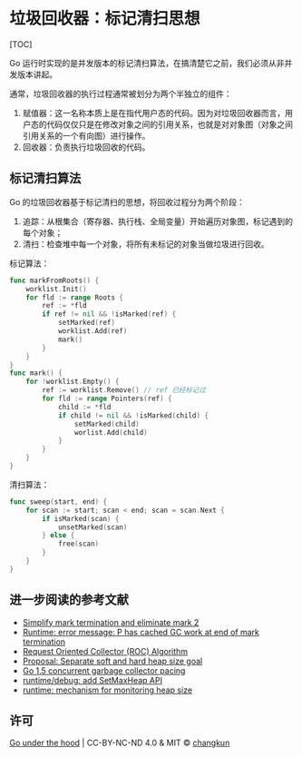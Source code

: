 # 垃圾回收器：标记清扫思想

[TOC]

Go 运行时实现的是并发版本的标记清扫算法，在搞清楚它之前，我们必须从非并发版本讲起。

通常，垃圾回收器的执行过程通常被划分为两个半独立的组件：

1. 赋值器：这一名称本质上是在指代用户态的代码。因为对垃圾回收器而言，用户态的代码仅仅只是在修改对象之间的引用关系，也就是对对象图（对象之间引用关系的一个有向图）进行操作。
2. 回收器：负责执行垃圾回收的代码。

## 标记清扫算法

Go 的垃圾回收器基于标记清扫的思想，将回收过程分为两个阶段：

1. 追踪：从根集合（寄存器、执行栈、全局变量）开始遍历对象图，标记遇到的每个对象；
2. 清扫：检查堆中每一个对象，将所有未标记的对象当做垃圾进行回收。

标记算法：

```go
func markFromRoots() {
    worklist.Init()
    for fld := range Roots {
        ref := *fld
        if ref != nil && !isMarked(ref) {
            setMarked(ref)
            worklist.Add(ref)
            mark()
        }
    }
}
func mark() {
    for !worklist.Empty() {
        ref := worklist.Remove() // ref 已经标记过
        for fld := range Pointers(ref) {
            child := *fld
            if child != nil && !isMarked(child) {
                setMarked(child)
                worlist.Add(child)
            }
        }
    }
}
```

清扫算法：

```go
func sweep(start, end) {
    for scan := start; scan < end; scan = scan.Next {
        if isMarked(scan) {
            unsetMarked(scan)
        } else {
            free(scan)
        }
    }
}
```

## 进一步阅读的参考文献

- [Simplify mark termination and eliminate mark 2](https://github.com/golang/go/issues/26903)
- [Runtime: error message: P has cached GC work at end of mark termination](https://github.com/golang/go/issues/27993)
- [Request Oriented Collector (ROC) Algorithm](golang.org/s/gctoc)
- [Proposal: Separate soft and hard heap size goal](https://github.com/golang/proposal/blob/master/design/14951-soft-heap-limit.md)
- [Go 1.5 concurrent garbage collector pacing](https://docs.google.com/document/d/1wmjrocXIWTr1JxU-3EQBI6BK6KgtiFArkG47XK73xIQ/edit#)
- [runtime/debug: add SetMaxHeap API](https://go-review.googlesource.com/c/go/+/46751/)
- [runtime: mechanism for monitoring heap size](https://github.com/golang/go/issues/16843)

## 许可

[Go under the hood](https://github.com/changkun/go-under-the-hood) | CC-BY-NC-ND 4.0 & MIT &copy; [changkun](https://changkun.de)

